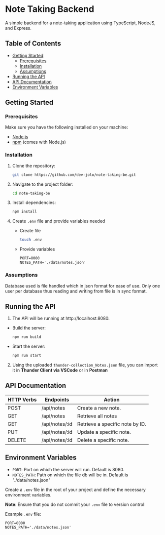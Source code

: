 # Note Taking Backend

A simple backend for a note-taking application using TypeScript, NodeJS, and Express.

## Table of Contents

- [Getting Started](#getting-started)
  - [Prerequisites](#prerequisites)
  - [Installation](#installation)
  - [Assumptions](#assumptions)
- [Running the API](#running-the-api)
- [API Documentation](#api-documentation)
- [Environment Variables](#environment-variables)

## Getting Started

### Prerequisites

Make sure you have the following installed on your machine:

- [Node.js](https://nodejs.org/)
- [npm](https://www.npmjs.com/) (comes with Node.js)

### Installation

1. Clone the repository:

   ```bash
   git clone https://github.com/dev-jolo/note-taking-be.git

2. Navigate to the project folder:

   ```bash
   cd note-taking-be

3. Install dependencies:
   
   ```bash
   npm install

4. Create `.env` file and provide variables needed
   
   - Create file
      ```bash
      touch .env

   - Provide variables
      ```env
      PORT=8080
      NOTES_PATH='./data/notes.json'

### Assumptions
Database used is file handled which in json format for ease of use. Only one user per database thus reading and writing from file is in sync format.

## Running the API

1. The API will be running at http://localhost:8080.

- Build the server:
    ```bash
    npm run build

- Start the server:

    ```bash
    npm run start

2. Using the uploaded `thunder-collection_Notes.json` file, you can import it in **Thunder Client via VSCode** or in **Postman**

## API Documentation
| HTTP Verbs | Endpoints | Action |
| --- | --- | --- |
| POST | /api/notes | Create a new note. |
| GET | /api/notes | Retrieve all notes |
| GET | /api/notes/:id | Retrieve a specific note by ID. |
| PUT | /api/notes/:id | Update a specific note. |
| DELETE | /api/notes/:id | Delete a specific note. |

## Environment Variables

- `PORT`: Port on which the server will run. Default is 8080.
- `NOTES_PATH`: Path on which the file db will be in. Default is "./data/notes.json"

Create a `.env` file in the root of your project and define the necessary environment variables.

**Note**: Ensure that you do not commit your `.env` file to version control

Example `.env` file:

   ```env
   PORT=8080
   NOTES_PATH='./data/notes.json'
